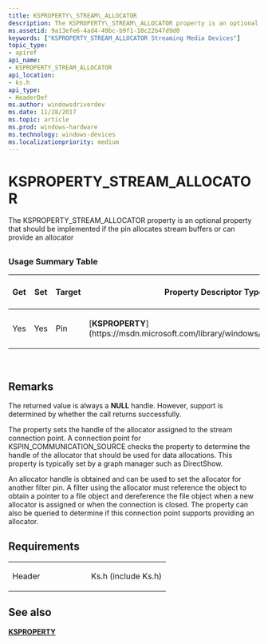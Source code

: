 ```yaml
---
title: KSPROPERTY\_STREAM\_ALLOCATOR
description: The KSPROPERTY\_STREAM\_ALLOCATOR property is an optional property that should be implemented if the pin allocates stream buffers or can provide an allocator
ms.assetid: 9a13efe6-4ad4-49bc-b9f1-10c22b47d9d0
keywords: ["KSPROPERTY_STREAM_ALLOCATOR Streaming Media Devices"]
topic_type:
- apiref
api_name:
- KSPROPERTY_STREAM_ALLOCATOR
api_location:
- ks.h
api_type:
- HeaderDef
ms.author: windowsdriverdev
ms.date: 11/28/2017
ms.topic: article
ms.prod: windows-hardware
ms.technology: windows-devices
ms.localizationpriority: medium
---
```


# KSPROPERTY\_STREAM\_ALLOCATOR


The KSPROPERTY\_STREAM\_ALLOCATOR property is an optional property that should be implemented if the pin allocates stream buffers or can provide an allocator

## <span id="ddk_ksproperty_stream_allocator_ks"></span><span id="DDK_KSPROPERTY_STREAM_ALLOCATOR_KS"></span>


### <span id="Usage_Summary_Table"></span><span id="usage_summary_table"></span><span id="USAGE_SUMMARY_TABLE"></span>Usage Summary Table

<table>
<colgroup>
<col width="20%" />
<col width="20%" />
<col width="20%" />
<col width="20%" />
<col width="20%" />
</colgroup>
<thead>
<tr class="header">
<th>Get</th>
<th>Set</th>
<th>Target</th>
<th>Property Descriptor Type</th>
<th>Property Value Type</th>
</tr>
</thead>
<tbody>
<tr class="odd">
<td><p>Yes</p></td>
<td><p>Yes</p></td>
<td><p>Pin</p></td>
<td><p>[<strong>KSPROPERTY</strong>](https://msdn.microsoft.com/library/windows/hardware/ff564262)</p></td>
<td><p>HANDLE</p></td>
</tr>
</tbody>
</table>

 

Remarks
-------

The returned value is always a **NULL** handle. However, support is determined by whether the call returns successfully.

The property sets the handle of the allocator assigned to the stream connection point. A connection point for KSPIN\_COMMUNICATION\_SOURCE checks the property to determine the handle of the allocator that should be used for data allocations. This property is typically set by a graph manager such as DirectShow.

An allocator handle is obtained and can be used to set the allocator for another filter pin. A filter using the allocator must reference the object to obtain a pointer to a file object and dereference the file object when a new allocator is assigned or when the connection is closed. The property can also be queried to determine if this connection point supports providing an allocator.

Requirements
------------

<table>
<colgroup>
<col width="50%" />
<col width="50%" />
</colgroup>
<tbody>
<tr class="odd">
<td><p>Header</p></td>
<td>Ks.h (include Ks.h)</td>
</tr>
</tbody>
</table>

## <span id="see_also"></span>See also


[**KSPROPERTY**](https://msdn.microsoft.com/library/windows/hardware/ff564262)

 

 






